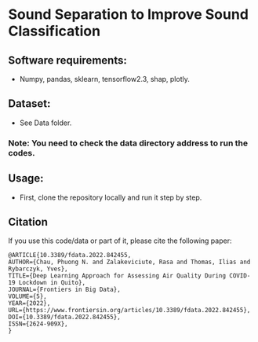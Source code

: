 # Sound Separation to Improve Sound Classification

## Software requirements:
- Numpy, pandas, sklearn, tensorflow2.3, shap, plotly.


## Dataset:
- See Data folder.

### Note: You need to check the data directory address to run the codes.

## Usage:
- First, clone the repository locally and run it step by step.


## Citation
If you use this code/data or part of it, please cite the following paper:
```
@ARTICLE{10.3389/fdata.2022.842455,
AUTHOR={Chau, Phuong N. and Zalakeviciute, Rasa and Thomas, Ilias and Rybarczyk, Yves},   
TITLE={Deep Learning Approach for Assessing Air Quality During COVID-19 Lockdown in Quito},      
JOURNAL={Frontiers in Big Data},      
VOLUME={5},           
YEAR={2022},      
URL={https://www.frontiersin.org/articles/10.3389/fdata.2022.842455},       
DOI={10.3389/fdata.2022.842455},      
ISSN={2624-909X},   
}
```
